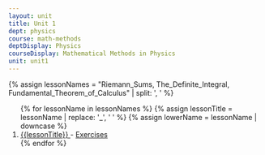 ```yaml
---
layout: unit
title: Unit 1
dept: physics
course: math-methods
deptDisplay: Physics
courseDisplay: Mathematical Methods in Physics
unit: unit1
---
```


{% assign lessonNames = "Riemann_Sums, The_Definite_Integral, Fundamental_Theorem_of_Calculus" | split: ', ' %}

<ol>
{% for lessonName in lessonNames %}
{% assign lessonTitle = lessonName | replace:  '_', ' ' %}
{% assign lowerName = lessonName | downcase %}
<li> <a class = "page-link" href = "{{ lowerName | prepend: units[unitIndex] | prepend: current_page.permalink }}"> {{lessonTitle}} </a> - <a class = "page-link" href = "{{ lowerName | prepend: units[unitIndex] | prepend: current_page.permalink | append: "-exercises" }}"> Exercises </a> </li>
{% endfor %}
</ol>
